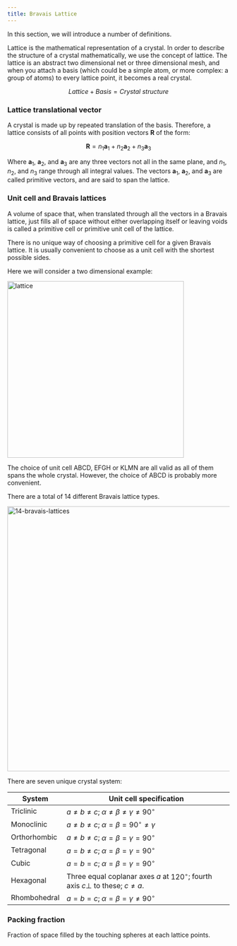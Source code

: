 ```yaml
---
title: Bravais Lattice
---
```


In this section, we will introduce a number of definitions.

Lattice is the mathematical representation of a crystal. In order to describe
the structure of a crystal mathematically, we use the concept of lattice. The
lattice is an abstract two dimensional net or three dimensional mesh, and when
you attach a basis (which could be a simple atom, or more complex: a group of
atoms) to every lattice point, it becomes a real crystal.

$$
Lattice + Basis = Crystal~structure
$$

### Lattice translational vector
A crystal is made up by repeated translation of the basis. Therefore, a lattice
consists of all points with position vectors $\textbf{R}$ of the form:

$$
\textbf{R} = n_1\textbf{a}_1 + n_2\textbf{a}_2 + n_3\textbf{a}_3
$$

Where $\textbf{a}_1$, $\textbf{a}_2$, and $\textbf{a}_3$ are any three vectors
not all in the same plane, and $n_1$, $n_2$, and $n_3$ range through all
integral values. The vectors $\textbf{a}_1$, $\textbf{a}_2$, and $\textbf{a}_3$
are called primitive vectors, and are said to span the lattice.

### Unit cell and Bravais lattices
A volume of space that, when translated through all the vectors in a Bravais
lattice, just fills all of space without either overlapping itself or leaving
voids is called a primitive cell or primitive unit cell of the lattice.

There is no unique way of choosing a primitive cell for a given Bravais lattice.
It is usually convenient to choose as a unit cell with the shortest possible
sides.

Here we will consider a two dimensional example:

<picture>
  <source type="image/webp" srcset={require("/img/lattice.webp").default} />
  <img src={require("/img/lattice.png").default} alt="lattice" width="400px" />
</picture>

The choice of unit cell ABCD, EFGH or KLMN are all valid as all of them spans
the whole crystal. However, the choice of ABCD is probably more convenient.

There are a total of 14 different Bravais lattice types.

<picture>
  <source type="image/webp" srcset={require("/img/14-bravais-lattices.webp").default} />
  <img src={require("/img/14-bravais-lattices.png").default} alt="14-bravais-lattices" width="600px" />
</picture>

There are seven unique crystal system:

System       | Unit cell specification
------------ | -----------------------
Triclinic    | $a \neq b \neq c$; $\alpha \neq \beta \neq \gamma \neq 90^\circ$
Monoclinic   | $a \neq b \neq c$; $\alpha = \beta = 90^\circ \neq \gamma$
Orthorhombic | $a \neq b \neq c$; $\alpha = \beta = \gamma = 90^\circ$
Tetragonal   | $a = b \neq c$; $\alpha = \beta = \gamma = 90^\circ$
Cubic        | $a = b = c$; $\alpha = \beta = \gamma = 90^\circ$
Hexagonal    | Three equal coplanar axes $a$ at $120^\circ$; fourth axis $c \perp$ to these; $c \neq a$.
Rhombohedral | $a = b = c$; $\alpha = \beta = \gamma \neq 90^\circ$


### Packing fraction
Fraction of space filled by the touching spheres at each lattice points.
